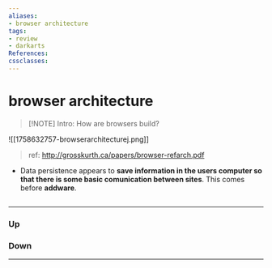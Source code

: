 ```yaml
---
aliases:
- browser architecture
tags:
- review
- darkarts
References:
cssclasses:
---
```

# browser architecture
> [!NOTE] Intro: 
>  How are browsers build?

![[1758632757-browserarchitecturej.png]]
> ref: http://grosskurth.ca/papers/browser-refarch.pdf

- Data persistence appears to **save information in the users computer so that there is some basic comunication between sites**. This comes before **addware**. 
## 

***
### Up
### Down
***
